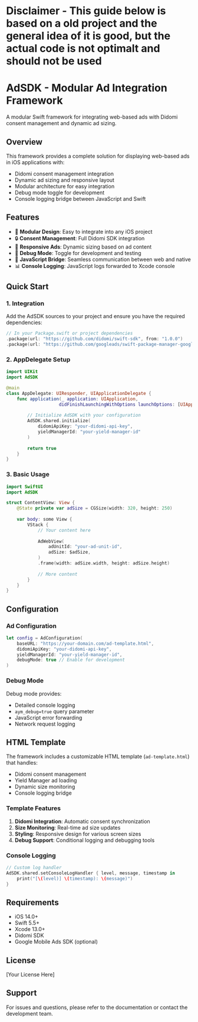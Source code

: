 # Disclaimer - This guide below is based on a old project and the general idea of it is good, but the actual code is not optimalt and should not be used

# AdSDK - Modular Ad Integration Framework

A modular Swift framework for integrating web-based ads with Didomi consent management and dynamic ad sizing.

<!-- >
## Bugs and Current Known Issues

### Viewability Issues with WebView JS Logic and Native Scrolling

- **Issue**: Currently, the WebView isn't aware whether it's off-screen or on-screen with respect to the native view of the device versus the WebView itself. This fundamentally makes all WebView loads "viewable," resulting in viewability always being 100%.
- **Possible Solution**: 
    1. Create an observer within the native view that sends an event to the WebView (using a JS-based event listener in the HTML code) when it is off-screen or on-screen.
    2. The event listener adds a class to the parent ad unit element (or a new high z-index element) with `display: hidden`, toggling the class on or off based on the WebView's position within the native view.
    3. This should provide a more accurate solution for determining when the ad unit (WebView) is visible or not within the WebView.
- **Problems That Cannot Be Resolved**: The "50% viewport for 1s" requirement cannot be reliably handled, since (to my knowledge) proper MutationObservers cannot track real-time visibility relative to the native view.

### Lazy Loading of WebView Frames (AdWebView)

- **Issue**: All WebViews load when the native view loads, sending auctions and creating impressions even if the user may never see the ad.
- **Possible Solution**:
    1. Create an observer for the native view with a configurable value that can initialize the WebView based on pixel distance (or screen height).
    2. This will allow WebViews to load (and create impressions) only when the user is close to the WebView.
    3. Combined with the viewability observer, this should address most edge cases and performance-related tracking, resulting in behavior closer to normal web-based ad units.
 -->

## Overview

This framework provides a complete solution for displaying web-based ads in iOS applications with:
- Didomi consent management integration
- Dynamic ad sizing and responsive layout
- Modular architecture for easy integration
- Debug mode toggle for development
- Console logging bridge between JavaScript and Swift

## Features

- 🎯 **Modular Design**: Easy to integrate into any iOS project
- 🔒 **Consent Management**: Full Didomi SDK integration
- 📱 **Responsive Ads**: Dynamic sizing based on ad content
- 🐛 **Debug Mode**: Toggle for development and testing
- 🔗 **JavaScript Bridge**: Seamless communication between web and native
- 📊 **Console Logging**: JavaScript logs forwarded to Xcode console


## Quick Start

### 1. Integration

Add the AdSDK sources to your project and ensure you have the required dependencies:

```swift
// In your Package.swift or project dependencies
.package(url: "https://github.com/didomi/swift-sdk", from: "1.0.0")
.package(url: "https://github.com/googleads/swift-package-manager-google-mobile-ads", from: "9.0.0")
```

### 2. AppDelegate Setup

```swift
import UIKit
import AdSDK

@main
class AppDelegate: UIResponder, UIApplicationDelegate {
    func application(_ application: UIApplication, 
                    didFinishLaunchingWithOptions launchOptions: [UIApplication.LaunchOptionsKey: Any]?) -> Bool {
        
        // Initialize AdSDK with your configuration
        AdSDK.shared.initialize(
            didomiApiKey: "your-didomi-api-key",
            yieldManagerId: "your-yield-manager-id"
        )
        
        return true
    }
}
```

### 3. Basic Usage

```swift
import SwiftUI
import AdSDK

struct ContentView: View {
    @State private var adSize = CGSize(width: 320, height: 250)
    
    var body: some View {
        VStack {
            // Your content here
            
            AdWebView(
                adUnitId: "your-ad-unit-id",
                adSize: $adSize,
            )
            .frame(width: adSize.width, height: adSize.height)
            
            // More content
        }
    }
}
```

## Configuration

### Ad Configuration

```swift
let config = AdConfiguration(
    baseURL: "https://your-domain.com/ad-template.html",
    didomiApiKey: "your-didomi-api-key",
    yieldManagerId: "your-yield-manager-id",
    debugMode: true // Enable for development
)
```

### Debug Mode

Debug mode provides:
- Detailed console logging
- `aym_debug=true` query parameter
- JavaScript error forwarding
- Network request logging

## HTML Template

The framework includes a customizable HTML template (`ad-template.html`) that handles:

- Didomi consent management
- Yield Manager ad loading
- Dynamic size monitoring
- Console logging bridge

### Template Features

1. **Didomi Integration**: Automatic consent synchronization
2. **Size Monitoring**: Real-time ad size updates
3. **Styling**: Responsive design for various screen sizes
4. **Debug Support**: Conditional logging and debugging tools



### Console Logging

```swift
// Custom log handler
AdSDK.shared.setConsoleLogHandler { level, message, timestamp in
    print("[\(level)] \(timestamp): \(message)")
}
```


## Requirements

- iOS 14.0+
- Swift 5.5+
- Xcode 13.0+
- Didomi SDK
- Google Mobile Ads SDK (optional)

## License

[Your License Here]

## Support

For issues and questions, please refer to the documentation or contact the development team.
